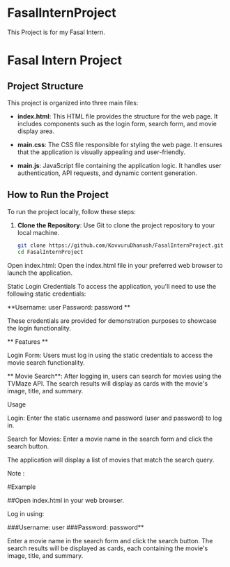 # FasalInternProject
This Project is for my Fasal Intern.


# Fasal Intern Project



## Project Structure


This project is organized into three main files:

- **index.html**: This HTML file provides the structure for the web page. It includes components such as the login form, search form, and movie display area.


- **main.css**: The CSS file responsible for styling the web page. It ensures that the application is visually appealing and user-friendly.


- **main.js**: JavaScript file containing the application logic. It handles user authentication, API requests, and dynamic content generation.




## How to Run the Project

To run the project locally, follow these steps:

1. **Clone the Repository**: Use Git to clone the project repository to your local machine.
   ```bash
   git clone https://github.com/KovvuruDhanush/FasalInternProject.git
   cd FasalInternProject
Open index.html: Open the index.html file in your preferred web browser to launch the application.




Static Login Credentials
To access the application, you'll need to use the following static credentials:

**Username: user
Password: password
**

These credentials are provided for demonstration purposes to showcase the login functionality.





**
Features
**

Login Form: Users must log in using the static credentials to access the movie search functionality.

**
Movie Search**: After logging in, users can search for movies using the TVMaze API. The search results will display as cards with the movie's image, title, and summary.




Usage


Login: Enter the static username and password (user and password) to log in.


Search for Movies: Enter a movie name in the search form and click the search button. 


The application will display a list of movies that match the search query.


Note :

#Example

##Open index.html in your web browser.

Log in using:

###Username: user
###Password: password**


Enter a movie name in the search form and click the search button.
The search results will be displayed as cards, each containing the movie's image, title, and summary.

